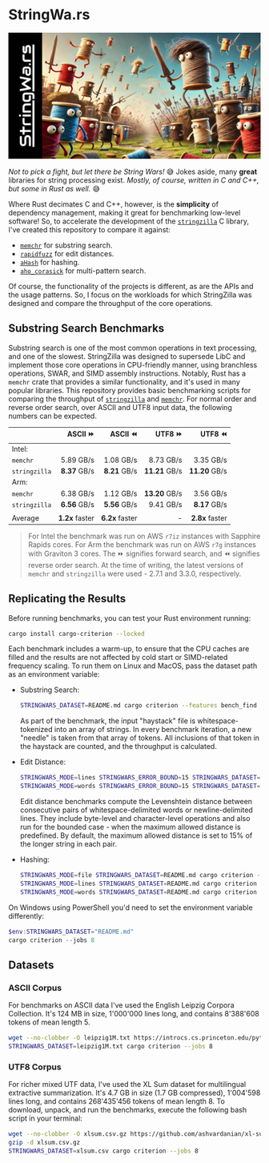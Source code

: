 # StringWa.rs

![StringWa.rs Thumbnail](https://github.com/ashvardanian/ashvardanian/blob/master/repositories/StringWa.rs.jpg?raw=true)

_Not to pick a fight, but let there be String Wars!_ 😅
Jokes aside, many __great__ libraries for string processing exist.
_Mostly, of course, written in C and C++, but some in Rust as well._ 😅

Where Rust decimates C and C++, however, is the __simplicity__ of dependency management, making it great for benchmarking low-level software!
So, to accelerate the development of the [`stringzilla`](https://github.com/ashvardanian/StringZilla) C library, I've created this repository to compare it against:

- [`memchr`](https://github.com/BurntSushi/memchr) for substring search.
- [`rapidfuzz`](https://github.com/rapidfuzz/rapidfuzz-rs) for edit distances.
- [`aHash`](https://github.com/tkaitchuck/aHash) for hashing.
- [`aho_corasick`](https://github.com/BurntSushi/aho-corasick) for multi-pattern search.

Of course, the functionality of the projects is different, as are the APIs and the usage patterns.
So, I focus on the workloads for which StringZilla was designed and compare the throughput of the core operations.

## Substring Search Benchmarks 

Substring search is one of the most common operations in text processing, and one of the slowest.
StringZilla was designed to supersede LibC and implement those core operations in CPU-friendly manner, using branchless operations, SWAR, and SIMD assembly instructions.
Notably, Rust has a `memchr` crate that provides a similar functionality, and it's used in many popular libraries.
This repository provides basic benchmarking scripts for comparing the throughput of [`stringzilla`](https://github.com/ashvardanian/StringZilla) and [`memchr`](https://github.com/BurntSushi/memchr).
For normal order and reverse order search, over ASCII and UTF8 input data, the following numbers can be expected.

|               |         ASCII ⏩ |         ASCII ⏪ |         UTF8 ⏩ |          UTF8 ⏪ |
| ------------- | --------------: | --------------: | -------------: | --------------: |
| Intel:        |                 |                 |                |                 |
| `memchr`      |       5.89 GB/s |       1.08 GB/s |      8.73 GB/s |       3.35 GB/s |
| `stringzilla` |   __8.37__ GB/s |   __8.21__ GB/s | __11.21__ GB/s |  __11.20__ GB/s |
| Arm:          |                 |                 |                |                 |
| `memchr`      |       6.38 GB/s |       1.12 GB/s | __13.20__ GB/s |       3.56 GB/s |
| `stringzilla` |   __6.56__ GB/s |   __5.56__ GB/s |      9.41 GB/s |   __8.17__ GB/s |
|               |                 |                 |                |                 |
| Average       | __1.2x__ faster | __6.2x__ faster |              - | __2.8x__ faster |


> For Intel the benchmark was run on AWS `r7iz` instances with Sapphire Rapids cores.
> For Arm the benchmark was run on AWS `r7g` instances with Graviton 3 cores.
> The ⏩ signifies forward search, and ⏪ signifies reverse order search.
> At the time of writing, the latest versions of `memchr` and `stringzilla` were used - 2.7.1 and 3.3.0, respectively.

## Replicating the Results

Before running benchmarks, you can test your Rust environment running:

```bash
cargo install cargo-criterion --locked
```

Each benchmark includes a warm-up, to ensure that the CPU caches are filled and the results are not affected by cold start or SIMD-related frequency scaling.
To run them on Linux and MacOS, pass the dataset path as an environment variable:

- Substring Search:

    ```bash
    STRINGWARS_DATASET=README.md cargo criterion --features bench_find bench_find --jobs 8
    ```

    As part of the benchmark, the input "haystack" file is whitespace-tokenized into an array of strings.
    In every benchmark iteration, a new "needle" is taken from that array of tokens.
    All inclusions of that token in the haystack are counted, and the throughput is calculated.

- Edit Distance:

    ```bash
    STRINGWARS_MODE=lines STRINGWARS_ERROR_BOUND=15 STRINGWARS_DATASET=README.md cargo criterion --features bench_levenshtein bench_levenshtein --jobs 8
    STRINGWARS_MODE=words STRINGWARS_ERROR_BOUND=15 STRINGWARS_DATASET=README.md cargo criterion --features bench_levenshtein bench_levenshtein --jobs 8
    ```

    Edit distance benchmarks compute the Levenshtein distance between consecutive pairs of whitespace-delimited words or newline-delimited lines.
    They include byte-level and character-level operations and also run for the bounded case - when the maximum allowed distance is predefined.
    By default, the maximum allowed distance is set to 15% of the longer string in each pair.

- Hashing:

    ```bash
    STRINGWARS_MODE=file STRINGWARS_DATASET=README.md cargo criterion --features bench_hash bench_hash --jobs 8
    STRINGWARS_MODE=lines STRINGWARS_DATASET=README.md cargo criterion --features bench_hash bench_hash --jobs 8
    STRINGWARS_MODE=words STRINGWARS_DATASET=README.md cargo criterion --features bench_hash bench_hash --jobs 8
    ```

On Windows using PowerShell you'd need to set the environment variable differently:

```powershell
$env:STRINGWARS_DATASET="README.md"
cargo criterion --jobs 8
```

## Datasets

### ASCII Corpus

For benchmarks on ASCII data I've used the English Leipzig Corpora Collection.
It's 124 MB in size, 1'000'000 lines long, and contains 8'388'608 tokens of mean length 5.

```bash
wget --no-clobber -O leipzig1M.txt https://introcs.cs.princeton.edu/python/42sort/leipzig1m.txt 
STRINGWARS_DATASET=leipzig1M.txt cargo criterion --jobs 8
```

### UTF8 Corpus

For richer mixed UTF data, I've used the XL Sum dataset for multilingual extractive summarization.
It's 4.7 GB in size (1.7 GB compressed), 1'004'598 lines long, and contains 268'435'456 tokens of mean length 8.
To download, unpack, and run the benchmarks, execute the following bash script in your terminal:

```bash
wget --no-clobber -O xlsum.csv.gz https://github.com/ashvardanian/xl-sum/releases/download/v1.0.0/xlsum.csv.gz
gzip -d xlsum.csv.gz
STRINGWARS_DATASET=xlsum.csv cargo criterion --jobs 8
```
